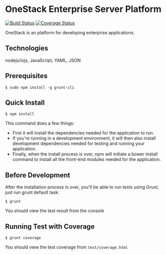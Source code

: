 OneStack Enterprise Server Platform
===================================

[![Build Status](https://travis-ci.org/e2tox/OneStack.svg)](https://travis-ci.org/e2tox/OneStack)
[![Coverage Status](https://coveralls.io/repos/e2tox/openstack/badge.svg?branch=master)](https://coveralls.io/r/e2tox/openstack?branch=master)

OneStack is an platform for developing enterprise applications.

## Technologies
nodejs/iojs, JavaScript, YAML, JSON

## Prerequisites
```
$ sudo npm install -g grunt-cli
```

## Quick Install
```
$ npm install
```

This command does a few things:
* First it will install the dependencies needed for the application to run.
* If you're running in a development environment, it will then also install development dependencies needed for testing and running your application.
* Finally, when the install process is over, npm will initiate a bower install command to install all the front-end modules needed for the application.

## Before Development
After the installation process is over, you'll be able to run tests using Grunt, just run grunt default task:

```
$ grunt
```

You should view the test result from the console

## Running Test with Coverage

```
$ grunt coverage
```

You should view the test coverage from `test/coverage.html`

